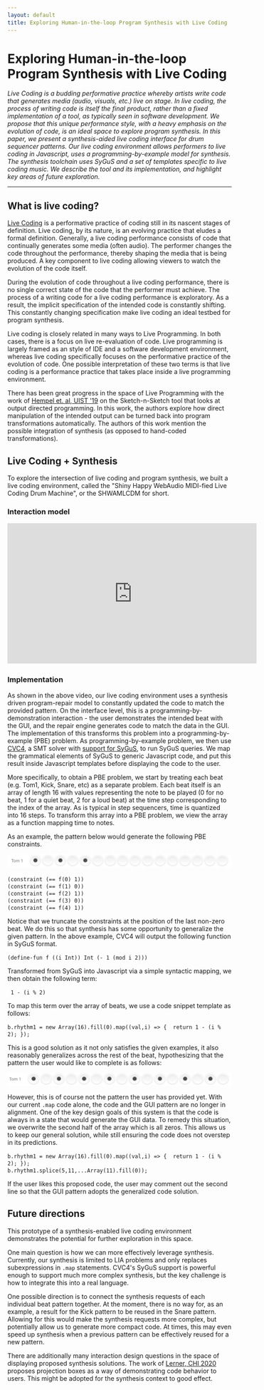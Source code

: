 ```yaml
---
layout: default
title: Exploring Human-in-the-loop Program Synthesis with Live Coding
---
```


# Exploring Human-in-the-loop Program Synthesis with Live Coding

*Live Coding is a budding performative practice whereby artists write code that generates media (audio, visuals, etc.) live on stage.
In live coding, the process of writing code is itself the final product, rather than a fixed implementation of a tool, as typically seen in software development.
We propose that this unique performance style, with a heavy emphasis on the evolution of code, is an ideal space to explore program synthesis.
In this paper, we present a synthesis-aided live coding interface for drum sequencer patterns.
Our live coding environment allows performers to live coding in Javascript, uses a programming-by-example model for synthesis.
The synthesis toolchain uses SyGuS and a set of templates specific to live coding music.
We describe the tool and its implementation, and highlight key areas of future exploration.*

<hr>

## What is live coding?

[Live Coding](https://toplap.org/wiki/ManifestoDraft) is a performative practice of coding still in its nascent stages of definition.
Live coding, by its nature, is an evolving practice that eludes a formal definition.
Generally, a live coding performance consists of code that continually generates some media (often audio).
The performer changes the code throughout the performance, thereby shaping the media that is being produced.
A key component to live coding allowing viewers to watch the evolution of the code itself.

During the evolution of code throughout a live coding performance, there is no single correct state of the code that the performer must achieve.
The process of a writing code for a live coding performance is exploratory.
As a result, the implicit specification of the intended code is constantly shifting.
This constantly changing specification make live coding an ideal testbed for program synthesis.

Live coding is closely related in many ways to Live Programming.
In both cases, there is a focus on live re-evaluation of code.
Live programming is largely framed as an style of IDE and a software development environment, whereas live coding specifically focuses on the performative practice of the evolution of code.
One possible interpretation of these two terms is that live coding is a performance practice that takes place inside a live programming environment.

There has been great progress in the space of Live Programming with the work of [Hempel et. al, UIST '19](https://arxiv.org/pdf/1907.10699.pdf) on the Sketch-n-Sketch tool that looks at output directed programming. In this work, the authors explore how direct manipulation of the intended output can be turned back into program transformations automatically.
The authors of this work mention the possible integration of synthesis (as opposed to hand-coded transformations).

## Live Coding + Synthesis

To explore the intersection of live coding and program synthesis, we built a live coding environment, called the "Shiny Happy WebAudio MIDI-fied Live Coding Drum Machine", or the SHWAMLCDM for short.

### Interaction model

<iframe width="560" height="315" src="https://www.youtube-nocookie.com/embed/k5I2fkEr_qE?controls=0" frameborder="0" allow="accelerometer; autoplay; clipboard-write; encrypted-media; gyroscope; picture-in-picture" allowfullscreen></iframe>

### Implementation

As shown in the above video, our live coding environment uses a synthesis driven program-repair model to constantly updated the code to match the provided pattern.
On the interface level, this is a programming-by-demonstration interaction - the user demonstrates the intended beat with the GUI, and the repair engine generates code to match the data in the GUI.
The implementation of this transforms this problem into a programming-by-example (PBE) problem.
As programming-by-example problem, we then use [CVC4](https://cvc4.github.io/), a SMT solver with [support for SyGuS](http://lara.epfl.ch/~reynolds/cav15a.pdf), to run SyGuS queries.
We map the grammatical elements of SyGuS to generic Javascript code, and put this result inside Javascript templates before displaying the code to the user.

More specifically, to obtain a PBE problem, we start by treating each beat (e.g. Tom1, Kick, Snare, etc) as a separate problem.
Each beat itself is an array of length 16 with values representing the note to be played (0 for no beat, 1 for a quiet beat, 2 for a loud beat) at the time step corresponding to the index of the array.
As is typical in step sequencers, time is quantized into 16 steps.
To transform this array into a PBE problem, we view the array as a function mapping time to notes.

As an example, the pattern below would generate the following PBE constraints.

![A Tom1 pattern](./imgs/tom1.JPG "A Tom1 pattern")

```
(constraint (== f(0) 1))
(constraint (== f(1) 0))
(constraint (== f(2) 1))
(constraint (== f(3) 0))
(constraint (== f(4) 1))
```

Notice that we truncate the constraints at the position of the last non-zero beat. 
We do this so that synthesis has some opportunity to generalize the given pattern.
In the above example, CVC4 will output the following function in SyGuS format.

```
(define-fun f ((i Int)) Int (- 1 (mod i 2)))
```

Transformed from SyGuS into Javascript via a simple syntactic mapping, we then obtain the following term:

```
 1 - (i % 2)
 ```

 To map this term over the array of beats, we use a code snippet template as follows:

 ```
b.rhythm1 = new Array(16).fill(0).map((val,i) => {  return 1 - (i % 2); });
```

This is a good solution as it not only satisfies the given examples, it also reasonably generalizes across the rest of the beat, hypothesizing that the pattern the user would like to complete is as follows:

![A generalized Tom1 pattern](./imgs/tom1-2.JPG "A generalized Tom1 pattern")


However, this is of course not the pattern the user has provided yet. With our current ```.map``` code alone, the code and the GUI pattern are no longer in alignment. 
One of the key design goals of this system is that the code is always in a state that would generate the GUI data.
To remedy this situation, we overwrite the second half of the array which is all zeros.
This allows us to keep our general solution, while still ensuring the code does not overstep in its predictions.

```
b.rhythm1 = new Array(16).fill(0).map((val,i) => {  return 1 - (i % 2); });
b.rhythm1.splice(5,11,...Array(11).fill(0));
```

If the user likes this proposed code, the user may comment out the second line so that the GUI pattern adopts the generalized code solution.

## Future directions

This prototype of a synthesis-enabled live coding environment demonstrates the potential for further exploration in this space.

One main question is how we can more effectively leverage synthesis. 
Currently, our synthesis is limited to LIA problems and only replaces subexpressions in ```.map``` statements.
CVC4's SyGuS support is powerful enough to support much more complex synthesis, but the key challenge is how to integrate this into a real language.

One possible direction is to connect the synthesis requests of each individual beat pattern together.
At the moment, there is no way for, as an example, a result for the Kick pattern to be reused in the Snare pattern.
Allowing for this would make the synthesis requests more complex, but potentially allow us to generate more compact code.
At times, this may even speed up synthesis when a previous pattern can be effectively reused for a new pattern.

There are additionally many interaction design questions in the space of displaying proposed synthesis solutions.
The work of [Lerner, CHI 2020](http://cseweb.ucsd.edu/~lerner/papers/projection-boxes-chi2020.pdf) proposes projection boxes as a way of demonstrating code behavior to users. This might be adopted for the synthesis context to good effect.